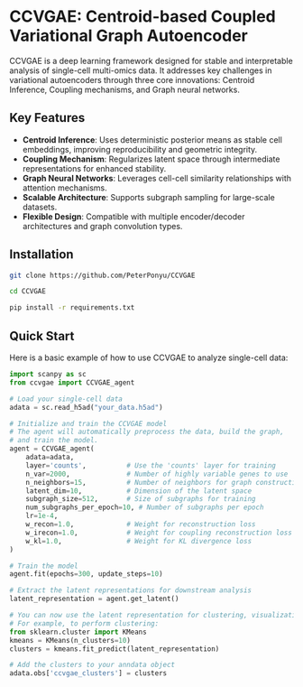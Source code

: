 # CCVGAE: Centroid-based Coupled Variational Graph Autoencoder

CCVGAE is a deep learning framework designed for stable and interpretable analysis of single-cell multi-omics data. It addresses key challenges in variational autoencoders through three core innovations: Centroid Inference, Coupling mechanisms, and Graph neural networks.

## Key Features

- **Centroid Inference**: Uses deterministic posterior means as stable cell embeddings, improving reproducibility and geometric integrity.
- **Coupling Mechanism**: Regularizes latent space through intermediate representations for enhanced stability.
- **Graph Neural Networks**: Leverages cell-cell similarity relationships with attention mechanisms.
- **Scalable Architecture**: Supports subgraph sampling for large-scale datasets.
- **Flexible Design**: Compatible with multiple encoder/decoder architectures and graph convolution types.

## Installation

```bash
git clone https://github.com/PeterPonyu/CCVGAE

cd CCVGAE

pip install -r requirements.txt
```

## Quick Start

Here is a basic example of how to use CCVGAE to analyze single-cell data:

```python
import scanpy as sc
from ccvgae import CCVGAE_agent

# Load your single-cell data
adata = sc.read_h5ad("your_data.h5ad")

# Initialize and train the CCVGAE model
# The agent will automatically preprocess the data, build the graph,
# and train the model.
agent = CCVGAE_agent(
    adata=adata,
    layer='counts',          # Use the 'counts' layer for training
    n_var=2000,              # Number of highly variable genes to use
    n_neighbors=15,          # Number of neighbors for graph construction
    latent_dim=10,           # Dimension of the latent space
    subgraph_size=512,       # Size of subgraphs for training
    num_subgraphs_per_epoch=10, # Number of subgraphs per epoch
    lr=1e-4,
    w_recon=1.0,             # Weight for reconstruction loss
    w_irecon=1.0,            # Weight for coupling reconstruction loss
    w_kl=1.0,                # Weight for KL divergence loss
)

# Train the model
agent.fit(epochs=300, update_steps=10)

# Extract the latent representations for downstream analysis
latent_representation = agent.get_latent()

# You can now use the latent representation for clustering, visualization, etc.
# For example, to perform clustering:
from sklearn.cluster import KMeans
kmeans = KMeans(n_clusters=10)
clusters = kmeans.fit_predict(latent_representation)

# Add the clusters to your anndata object
adata.obs['ccvgae_clusters'] = clusters
```